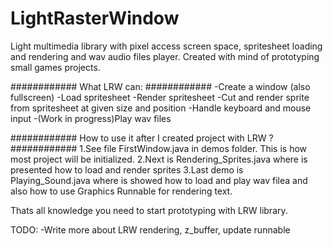 # LightRasterWindow
Light multimedia library with pixel access screen space, spritesheet loading and rendering and wav audio files player. 
Created with mind of prototyping small games projects.


############   What LRW can:   ############
-Create a window (also fullscreen)
-Load spritesheet
-Render spritesheet
-Cut and render sprite from spritesheet at given size and position
-Handle keyboard and mouse input
-(Work in progress)Play wav files


############  How to use it after I created project with LRW ?  ############
1.See file FirstWindow.java in demos folder. This is how most project will be initialized.
2.Next is Rendering_Sprites.java where is presented how to load and render sprites
3.Last demo is Playing_Sound.java where is showed how to load and play wav filea and also
how to use Graphics Runnable for rendering text.


Thats all knowledge you need to start prototyping with LRW library.

TODO:
-Write more about LRW rendering, z_buffer, update runnable
